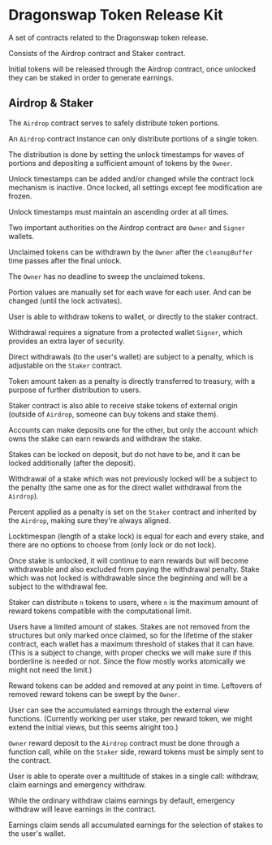 # Dragonswap Token Release Kit
A set of contracts related to the Dragonswap token release.

Consists of the Airdrop contract and Staker contract.

Initial tokens will be released through the Airdrop contract, once unlocked they can be staked in order to generate earnings.

## Airdrop & Staker
The `Airdrop` contract serves to safely distribute token portions.

An `Airdrop` contract instance can only distribute portions of a single token.

The distribution is done by setting the unlock timestamps for waves of portions and depositing a sufficient amount of tokens by the `Owner`.

Unlock timestamps can be added and/or changed while the contract lock mechanism is inactive. Once locked, all settings except fee modification are frozen.

Unlock timestamps must maintain an ascending order at all times.

Two important authorities on the Airdrop contract are `Owner` and `Signer` wallets.

Unclaimed tokens can be withdrawn by the `Owner` after the `cleanupBuffer` time passes after the final unlock.

The `Owner` has no deadline to sweep the unclaimed tokens.

Portion values are manually set for each wave for each user. And can be changed (until the lock activates).

User is able to withdraw tokens to wallet, or directly to the staker contract.

Withdrawal requires a signature from a protected wallet `Signer`, which provides an extra layer of security.

Direct withdrawals (to the user's wallet) are subject to a penalty, which is adjustable on the `Staker` contract.

Token amount taken as a penalty is directly transferred to treasury, with a purpose of further distribution to users.

Staker contract is also able to receive stake tokens of external origin (outside of `Airdrop`, someone can buy tokens and stake them).

Accounts can make deposits one for the other, but only the account which owns the stake can earn rewards and withdraw the stake.

Stakes can be locked on deposit, but do not have to be, and it can be locked additionally (after the deposit).

Withdrawal of a stake which was not previously locked will be a subject to the penalty (the same one as for the direct wallet withdrawal from the `Airdrop`).

Percent applied as a penalty is set on the `Staker` contract and inherited by the `Airdrop`, making sure they're always aligned.

Locktimespan (length of a stake lock) is equal for each and every stake, and there are no options to choose from (only lock or do not lock).

Once stake is unlocked, it will continue to earn rewards but will become withdrawable and also excluded from paying the withdrawal penalty.
Stake which was not locked is withdrawable since the beginning and will be a subject to the withdrawal fee.

Staker can distribute `n` tokens to users, where `n` is the maximum amount of reward tokens compatible with the computational limit.

Users have a limited amount of stakes. Stakes are not removed from the structures but only marked once claimed, so for the lifetime of the staker contract, each wallet has a maximum threshold of stakes that it can have. (This is a subject to change, with proper checks we will make sure if this borderline is needed or not. Since the flow mostly works atomically we might not need the limit.)

Reward tokens can be added and removed at any point in time. Leftovers of removed reward tokens can be swept by the `Owner`.

User can see the accumulated earnings through the external view functions. (Currently working per user stake, per reward token, we might extend the initial views, but this seems alright too.)

`Owner` reward deposit to the `Airdrop` contract must be done through a function call, while on the `Staker` side, reward tokens must be simply sent to the contract.

User is able to operate over a multitude of stakes in a single call: withdraw, claim earnings and emergency withdraw.

While the ordinary withdraw claims earnings by default, emergency withdraw will leave earnings in the contract.

Earnings claim sends all accumulated earnings for the selection of stakes to the user's wallet.
